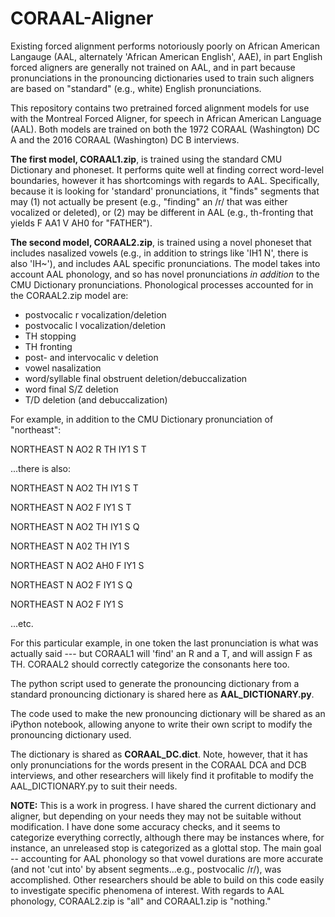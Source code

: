 # CORAAL-Aligner

Existing forced alignment performs notoriously poorly on African American Langauge (AAL, alternately 'African American English', AAE), in part English forced aligners are generally not trained on AAL, and in part because pronunciations in the pronouncing dictionaries used to train such aligners are based on "standard" (e.g., white) English pronunciations. 

This repository contains two pretrained forced alignment models for use with the Montreal Forced Aligner,
for speech in African American Language (AAL). Both models are trained on both the 1972 CORAAL (Washington) DC A and the 
2016 CORAAL (Washington) DC B interviews. 

**The first model, CORAAL1.zip**, is trained using the standard CMU Dictionary and phoneset. It performs quite well at finding correct word-level boundaries, however it has shortcomings with regards to AAL. Specifically, because it is looking for 'standard' pronunciations, it "finds" segments that may (1) not actually be present (e.g., "finding" an /r/ that was either vocalized or deleted), or (2) may be different in AAL (e.g., th-fronting that yields F AA1 V AH0 for "FATHER"). 

**The second model, CORAAL2.zip**, is trained using a novel phoneset that includes nasalized vowels (e.g., in
addition to strings like 'IH1 N', there is also 'IH~'), and includes AAL specific pronunciations. The model takes into account AAL phonology, and so has novel pronunciations *in addition* to the CMU Dictionary pronunciations. Phonological processes accounted for in the CORAAL2.zip model are:

- postvocalic r vocalization/deletion
- postvocalic l vocalization/deletion
- TH stopping
- TH fronting
- post- and intervocalic v deletion
- vowel nasalization
- word/syllable final obstruent deletion/debuccalization
- word final S/Z deletion
- T/D deletion (and debuccalization)

For example, in addition to the CMU Dictionary pronunciation of "northeast":

NORTHEAST N AO2 R TH IY1 S T

...there is also:

NORTHEAST N AO2 TH IY1 S T

NORTHEAST N AO2 F IY1 S T

NORTHEAST N AO2 TH IY1 S Q

NORTHEAST N A02 TH IY1 S

NORTHEAST N AO2 AH0 F IY1 S 

NORTHEAST N AO2 F IY1 S Q

NORTHEAST N AO2 F IY1 S 


...etc.

For this particular example, in one token the last pronunciation is what was actually said --- but CORAAL1 will 'find' an R and a T, and will assign F as TH. CORAAL2 should  correctly categorize the consonants here too. 

The python script used to generate the pronouncing dictionary from a standard pronouncing dictionary is shared here as **AAL_DICTIONARY.py**.

The code used to make the new pronouncing dictionary will be shared as an iPython notebook, allowing anyone to write their own script to modify the pronouncing dictionary used.

The dictionary is shared as **CORAAL_DC.dict**. Note, however, that it has only pronunciations for the words present in the CORAAL DCA and DCB interviews, and other researchers will likely find it profitable to modify the AAL_DICTIONARY.py to suit their needs.

**NOTE:** This is a work in progress. I have shared the current dictionary and aligner, but depending on your needs they may not be suitable without modification. I have done some accuracy checks, and it seems to categorize everything correctly, although there may be instances where, for instance, an unreleased stop is categorized as a glottal stop. The main goal -- accounting for AAL phonology so that vowel durations are more accurate (and not 'cut into' by absent segments...e.g., postvocalic /r/), was accomplished. Other researchers should be able to build on this code easily to investigate specific phenomena of interest. With regards to AAL phonology, CORAAL2.zip is "all" and CORAAL1.zip is "nothing." 
